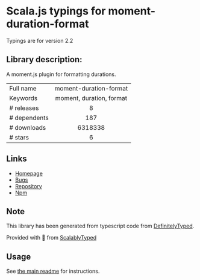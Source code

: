 
# Scala.js typings for moment-duration-format

Typings are for version 2.2

## Library description:
A moment.js plugin for formatting durations.

|                    |                 |
| ------------------ | :-------------: |
| Full name          | moment-duration-format |
| Keywords           | moment, duration, format |
| # releases         | 8 |
| # dependents       | 187 |
| # downloads        | 6318338 |
| # stars            | 6 |

## Links
- [Homepage](https://github.com/jsmreese/moment-duration-format)
- [Bugs](https://github.com/jsmreese/moment-duration-format/issues)
- [Repository](https://github.com/jsmreese/moment-duration-format)
- [Npm](https://www.npmjs.com/package/moment-duration-format)
    


## Note
This library has been generated from typescript code from [DefinitelyTyped](https://definitelytyped.org).

Provided with :purple_heart: from [ScalablyTyped](https://github.com/oyvindberg/ScalablyTyped)

## Usage
See [the main readme](../../readme.md) for instructions.


